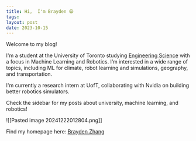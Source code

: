 ```yaml
---
title: Hi,  I'm Brayden 😀
tags: 
layout: post
date: 2023-10-15
---
```

Welcome to my blog!

I'm a student at the University of Toronto studying [Engineering Science](https://engsci.utoronto.ca/program/what-is-engsci/#:~:text=Engineering%20science%20is%20an%20interdisciplinary,scientific%2C%20engineering%20and%20arts%20principles.) with a focus in Machine Learning and Robotics. I’m interested in a wide range of topics, including ML for climate, robot learning and simulations, geography, and transportation.

I'm currently a research intern at UofT, collaborating with Nvidia on building better robotics simulators. 

Check the sidebar for my posts about university, machine learning, and robotics!


![[Pasted image 20241222012804.png]]


Find my homepage here: [Brayden Zhang](https://brayden-zhang.github.io/) 













